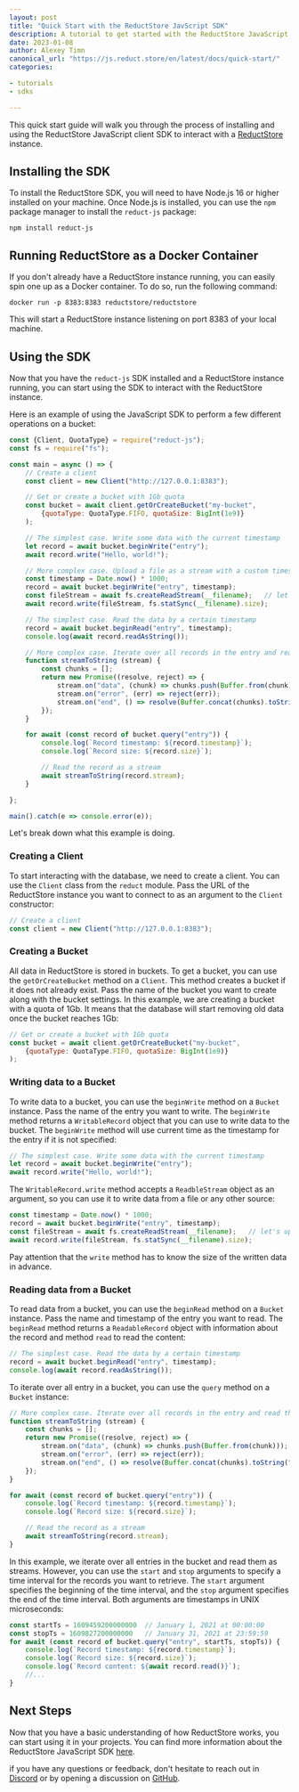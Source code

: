 ```yaml
---
layout: post
title: "Quick Start with the ReductStore JavScript SDK"
description: A tutorial to get started with the ReductStore JavaScript SDK
date: 2023-01-08
author: Alexey Timn
canonical_url: "https://js.reduct.store/en/latest/docs/quick-start/"
categories:

- tutorials
- sdks

---
```


This quick start guide will walk you through the process of installing and using the ReductStore JavaScript client SDK
to
interact with a [ReductStore](https://github.com/reductstore/reductstore) instance.

## Installing the SDK

To install the ReductStore SDK, you will need to have Node.js 16 or higher installed on your machine. Once Node.js is
installed, you can use the `npm` package manager to install the `reduct-js` package:

```
npm install reduct-js
```

<!--more-->

## Running ReductStore as a Docker Container

If you don't already have a ReductStore instance running, you can easily spin one up as a Docker container. To do so,
run the following command:

```
docker run -p 8383:8383 reductstore/reductstore
```

This will start a ReductStore instance listening on port 8383 of your local machine.

## Using the SDK

Now that you have the `reduct-js` SDK installed and a ReductStore instance running, you can start using the SDK to
interact with the ReductStore instance.

Here is an example of using the JavaScript SDK to perform a few different operations on a bucket:

```javascript 
const {Client, QuotaType} = require("reduct-js");
const fs = require("fs");

const main = async () => {
    // Create a client
    const client = new Client("http://127.0.0.1:8383");

    // Get or create a bucket with 1Gb quota
    const bucket = await client.getOrCreateBucket("my-bucket",
        {quotaType: QuotaType.FIFO, quotaSize: BigInt(1e9)}
    );

    // The simplest case. Write some data with the current timestamp
    let record = await bucket.beginWrite("entry");
    await record.write("Hello, world!");

    // More complex case. Upload a file as a stream with a custom timestamp unix timestamp in microseconds
    const timestamp = Date.now() * 1000;
    record = await bucket.beginWrite("entry", timestamp);
    const fileStream = await fs.createReadStream(__filename);   // let's upload this file
    await record.write(fileStream, fs.statSync(__filename).size);

    // The simplest case. Read the data by a certain timestamp
    record = await bucket.beginRead("entry", timestamp);
    console.log(await record.readAsString());

    // More complex case. Iterate over all records in the entry and read them as steams
    function streamToString (stream) {
        const chunks = [];
        return new Promise((resolve, reject) => {
            stream.on("data", (chunk) => chunks.push(Buffer.from(chunk)));
            stream.on("error", (err) => reject(err));
            stream.on("end", () => resolve(Buffer.concat(chunks).toString("utf8")));
        });
    }

    for await (const record of bucket.query("entry")) {
        console.log(`Record timestamp: ${record.timestamp}`);
        console.log(`Record size: ${record.size}`);

        // Read the record as a stream
        await streamToString(record.stream);
    }

};

main().catch(e => console.error(e));
```

Let's break down what this example is doing.

### Creating a Client

To start interacting with the database, we need to create a client. You can use the `Client` class from the `reduct`
module. Pass the URL of the ReductStore instance you want to connect to as an argument to the `Client` constructor:

```javascript
// Create a client
const client = new Client("http://127.0.0.1:8383");
```

### Creating a Bucket

All data in ReductStore is stored in buckets. To get a bucket, you can use the `getOrCreateBucket` method on a `Client`.
This method creates a bucket if it does not already exist. Pass the name of the bucket you want to create along with
the bucket settings. In this example, we are creating a bucket with a quota of 1Gb. It means that the database will
start removing old data once the bucket reaches 1Gb:

```javascript
// Get or create a bucket with 1Gb quota
const bucket = await client.getOrCreateBucket("my-bucket",
    {quotaType: QuotaType.FIFO, quotaSize: BigInt(1e9)}
);
```

### Writing data to a Bucket

To write data to a bucket, you can use the `beginWrite` method on a `Bucket` instance. Pass the name of the entry you
want to write. The `beginWrite` method returns a `WritableRecord` object that you can use to write data to the bucket.
The `beginWrite` method will use current time as the timestamp for the entry if it is not specified:

```javascript
// The simplest case. Write some data with the current timestamp
let record = await bucket.beginWrite("entry");
await record.write("Hello, world!");
```

The `WritableRecord.write` method accepts a `ReadbleStream` object as an argument, so you can use it to write data from
a file or any other source:

```javascript
const timestamp = Date.now() * 1000;
record = await bucket.beginWrite("entry", timestamp);
const fileStream = await fs.createReadStream(__filename);   // let's upload this file
await record.write(fileStream, fs.statSync(__filename).size);
```

Pay attention that the `write` method has to know the size of the written data in advance.

### Reading data from a Bucket

To read data from a bucket, you can use the `beginRead` method on a `Bucket` instance.
Pass the name and timestamp of the entry you want to read.
The `beginRead` method returns a `ReadableRecord` object with information about the record and method `read` to read the
content:

```javascript 
// The simplest case. Read the data by a certain timestamp
record = await bucket.beginRead("entry", timestamp);
console.log(await record.readAsString());
```

To iterate over all entry in a bucket, you can use the `query` method on a `Bucket` instance:

```javascript
// More complex case. Iterate over all records in the entry and read them as steams
function streamToString (stream) {
    const chunks = [];
    return new Promise((resolve, reject) => {
        stream.on("data", (chunk) => chunks.push(Buffer.from(chunk)));
        stream.on("error", (err) => reject(err));
        stream.on("end", () => resolve(Buffer.concat(chunks).toString("utf8")));
    });
}

for await (const record of bucket.query("entry")) {
    console.log(`Record timestamp: ${record.timestamp}`);
    console.log(`Record size: ${record.size}`);

    // Read the record as a stream
    await streamToString(record.stream);
}
```

In this example, we iterate over all entries in the bucket and read them as streams. However, you can use the `start`
and `stop` arguments to specify a time interval for the records you want to
retrieve. The `start` argument specifies the beginning of the time interval, and the `stop` argument specifies the end of
the time interval. Both arguments are timestamps in UNIX microseconds:

```javascript
const startTs = 1609459200000000  // January 1, 2021 at 00:00:00
const stopTs = 1609827200000000   // January 31, 2021 at 23:59:59
for await (const record of bucket.query("entry", startTs, stopTs)) {
    console.log(`Record timestamp: ${record.timestamp}`);
    console.log(`Record size: ${record.size}`);
    console.log(`Record content: ${await record.read()}`);
    //...
}
```

## Next Steps

Now that you have a basic understanding of how ReductStore works, you can start using it in your projects. You can find
more information about the ReductStore JavaScript SDK [here](https://github.com/reductstore/reduct-js).

if you have any questions or feedback, don't hesitate to reach out in [Discord](https://discord.gg/8wPtPGJYsn)
or by opening a discussion on [GitHub](https://github.com/reductstore/reductstore/discussions).